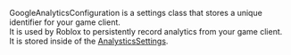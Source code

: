 GoogleAnalyticsConfiguration is a settings class that stores a unique identifier for your game client.  
It is used by Roblox to persistently record analytics from your game client.  
It is stored inside of the [AnalysticsSettings](https://developer.roblox.com/en-us/api-reference/class/AnalysticsSettings).